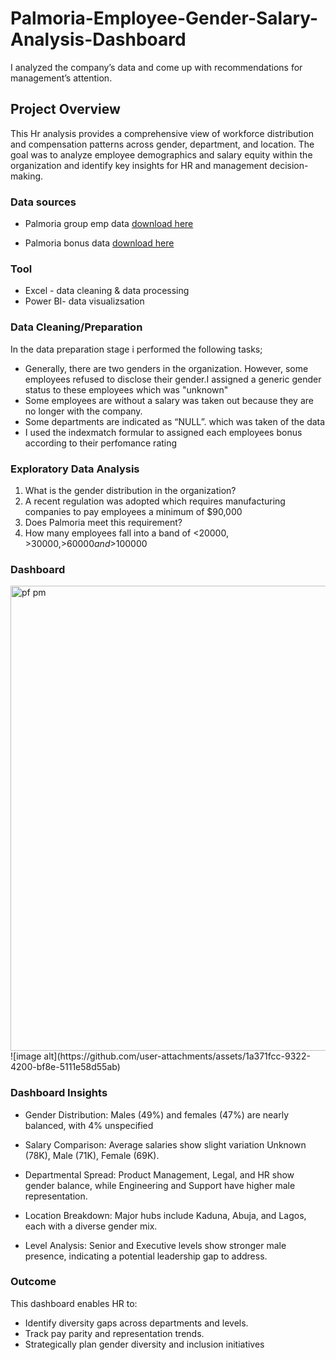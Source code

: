 # Palmoria-Employee-Gender-Salary-Analysis-Dashboard
I analyzed the company’s data and come up with recommendations for management’s attention.
## Project Overview

This Hr analysis provides a comprehensive view of workforce distribution and compensation patterns across gender, department, and location. The goal was to analyze employee demographics and salary equity within the organization and identify key insights for HR and management decision-making.

### Data sources 
- Palmoria group  emp data [download here](https://github.com/ghg001/Palmoria-Employee-Gender-Salary-Analysis-Dashboard/blob/main/palmoria%20emp%20data.csv)

- Palmoria bonus data [download here](https://github.com/ghg001/Palmoria-Employee-Gender-Salary-Analysis-Dashboard/blob/main/Palmoria%20Group%20emp-data.csv)


### Tool
- Excel - data cleaning & data processing
- Power BI- data visualizsation


### Data Cleaning/Preparation
In the data preparation stage i performed the following tasks;
- Generally, there are two genders in the organization. However, some employees refused to disclose their gender.I assigned a generic gender status to these employees which was "unknown"
- Some employees are without a salary was taken out because they are no longer with the company.
- Some departments are indicated as “NULL”. which was taken of the data
- I used the indexmatch formular to assigned each employees bonus according to their perfomance rating


### Exploratory Data Analysis
1. What is the gender distribution in the organization?
2. A recent regulation was adopted which requires manufacturing companies to pay employees a minimum of $90,000
3. Does Palmoria meet this requirement?
4. How many employees fall into a band of <$20000, >$30000,>$60000 and >$100000

### Dashboard
<img width="1355" height="744" alt="pf pm" src="https://github.com/user-attachments/assets/1a371fcc-9322-4200-bf8e-5111e58d55ab" />
![image alt](https://github.com/user-attachments/assets/1a371fcc-9322-4200-bf8e-5111e58d55ab)


### Dashboard Insights
- Gender Distribution: Males (49%) and females (47%) are nearly balanced, with 4% unspecified

- Salary Comparison: Average salaries show slight variation  Unknown (78K), Male (71K), Female (69K).

- Departmental Spread: Product Management, Legal, and HR show gender balance, while Engineering and Support have higher male representation.
- Location Breakdown: Major hubs include Kaduna, Abuja, and Lagos, each with a diverse gender mix.

- Level Analysis: Senior and Executive levels show stronger male presence, indicating a potential leadership gap to address.

### Outcome
 This dashboard enables HR to:
 - Identify diversity gaps across departments and levels.
- Track pay parity and representation trends.
- Strategically plan gender diversity and inclusion initiatives

